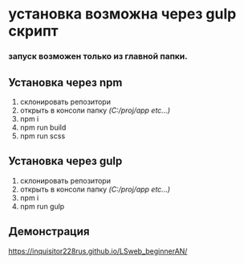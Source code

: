 # установка возможна через gulp скрипт
### запуск возможен только из главной папки.       
## Установка через npm
1. склонировать репозитори
2. открыть в консоли папку _(C:/proj/app etc...)_
3. npm i
4. npm run build
5. npm run scss
## Установка через gulp
1. склонировать репозитори
2. открыть в консоли папку _(C:/proj/app etc...)_
3. npm i
4. npm run gulp
## Демонстрация
https://inquisitor228rus.github.io/LSweb_beginnerAN/